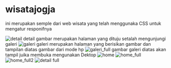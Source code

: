 # wisatajogja
ini merupakan semple dari web wisata yang telah menggunaka CSS untuk mengatur responifnya

![detail](https://user-images.githubusercontent.com/32323599/78099841-5785ba00-740d-11ea-8516-7cf593673a34.png)
detail gambar merupakan halaman yang dituju setalah mengunjungi galeri
![galeri](https://user-images.githubusercontent.com/32323599/78099851-60768b80-740d-11ea-8b67-4435a5ec56f1.png)
galeri merupakan halaman yang berisikan gambar dan tampilan diatas gambar dari mode hp
![galeri_full](https://user-images.githubusercontent.com/32323599/78099874-71270180-740d-11ea-9a52-1439b7b8c803.png)
gambar galeri diatas akan tampil juika membuka mengunakan Dektop
![home](https://user-images.githubusercontent.com/32323599/78099911-8b60df80-740d-11ea-922c-142ddf4bf076.png)
![home_full](https://user-images.githubusercontent.com/32323599/78099921-9287ed80-740d-11ea-8798-d01087b2cdc5.png)
![home_full2](https://user-images.githubusercontent.com/32323599/78099929-94ea4780-740d-11ea-85c5-6bf286cf6f1c.png)
![detail full](https://user-images.githubusercontent.com/32323599/78099936-97e53800-740d-11ea-90f8-0c29f078cdfb.png)

